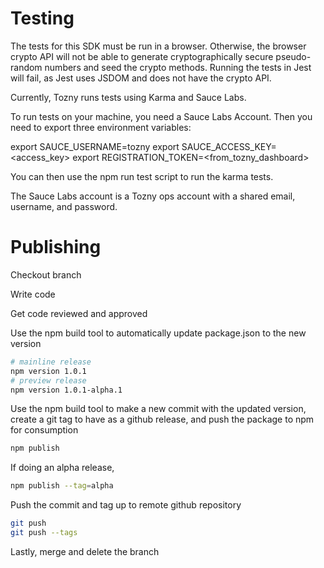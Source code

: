 # Testing

The tests for this SDK must be run in a browser. Otherwise, the browser crypto API will not be able to generate cryptographically secure pseudo-random numbers and seed the crypto methods. Running the tests in Jest will fail, as Jest uses JSDOM and does not have the crypto API.

Currently, Tozny runs tests using Karma and Sauce Labs.

To run tests on your machine, you need a Sauce Labs Account. Then you need to export three environment variables:

export SAUCE_USERNAME=tozny
export SAUCE_ACCESS_KEY=<access_key>
export REGISTRATION_TOKEN=<from_tozny_dashboard>

You can then use the npm run test script to run the karma tests.

The Sauce Labs account is a Tozny ops account with a shared email, username, and password.

# Publishing

Checkout branch

Write code

Get code reviewed and approved

Use the npm build tool to automatically update package.json to the new version

```bash
# mainline release
npm version 1.0.1
# preview release
npm version 1.0.1-alpha.1
```

Use the npm build tool to make a new commit with the updated version, create a git tag to have as a github release, and push the package to npm for consumption

```bash
npm publish
```

If doing an alpha release,

```bash
npm publish --tag=alpha
```

Push the commit and tag up to remote github repository

```bash
git push
git push --tags
```

Lastly, merge and delete the branch
